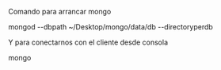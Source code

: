 

Comando para arrancar mongo

mongod --dbpath ~/Desktop/mongo/data/db --directoryperdb

Y para conectarnos con el cliente desde consola

mongo
